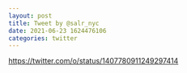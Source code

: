 ```yaml
--- 
layout: post 
title: Tweet by @salr_nyc 
date: 2021-06-23 1624476106 
categories: twitter 
--- 
```

https://twitter.com/o/status/1407780911249297414